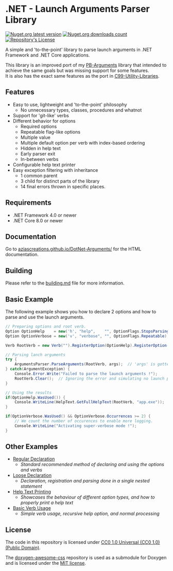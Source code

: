 # .NET - Launch Arguments Parser Library

[![Nuget.org latest version](https://img.shields.io/nuget/v/NibblePoker.Library.Arguments?label=Latest%20version)](https://www.nuget.org/packages/NibblePoker.Library.Arguments)
[![Nuget.org downloads count](https://img.shields.io/nuget/dt/NibblePoker.Library.Arguments?label=Downloads)](https://www.nuget.org/packages/NibblePoker.Library.Arguments)
[![Repository's License](https://img.shields.io/github/license/aziascreations/DotNet-Arguments)](https://github.com/aziascreations/DotNet-Arguments/blob/master/LICENSE)

A simple and 'to-the-point' library to parse launch arguments in .NET Framework and .NET Core applications.

This library is an improved port of my [PB-Arguments](https://github.com/aziascreations/PB-Arguments) library that
intended to achieve the same goals but was
missing support for some features.<br>
It is also has the exact same features as the port
in [C99-Utility-Libraries](https://github.com/aziascreations/C99-Utility-Libraries).


## Features
* Easy to use, lightweight and 'to-the-point' philosophy
    * No unnecessary types, classes, procedures and whatnot
* Support for 'git-like' verbs
* Different behavior for options
    * Required options
    * Repeatable flag-like options
    * Multiple value
    * Multiple default option per verb with index-based ordering
    * Hidden in help text
    * Early parser exit
    * In-between verbs
* Configurable help text printer
* Easy exception filtering with inheritance
    * 1 common parent
    * 3 child for distinct parts of the library
    * 14 final errors thrown in specific places.


## Requirements
* .NET Framework 4.0 or newer
* .NET Core 8.0 or newer


## Documentation
Go to [aziascreations.github.io/DotNet-Arguments/](https://aziascreations.github.io/DotNet-Arguments/) for the HTML
documentation.


## Building
Please refer to the [building.md](building.md) file for more information.


## Basic Example
The following example shows you how to declare 2 options and how to parse and use the launch arguments.

```csharp
// Preparing options and root verb.
Option OptionHelp    = new('h', "help",    "", OptionFlags.StopsParsing);
Option OptionVerbose = new('v', "verbose", "", OptionFlags.Repeatable);

Verb RootVerb = new Verb("").RegisterOption(OptionHelp).RegisterOption(OptionVerbose);

// Parsing lanch arguments
try {
    ArgumentsParser.ParseArguments(RootVerb, args);  // 'args' is gotten from Main().
} catch(ArgumentException) {
    Console.Error.Write("Failed to parse the launch arguments !");
    RootVerb.Clear();  // Ignoring the error and simulating no launch parameters.
}

// Using the results
if(OptionHelp.WasUsed()) {
    Console.WriteLine(HelpText.GetFullHelpText(RootVerb, "app.exe"));
}

if(OptionVerbose.WasUsed() && OptionVerbose.Occurrences >= 2) {
    // We count the number of occurences to enable more logging.
    Console.WriteLine("Activating super-verbose mode !");
}
```


## Other Examples
* [Regular Declaration](https://github.com/aziascreations/DotNet-Arguments/blob/master/NibblePoker.Library.Arguments.Examples/RegularDeclaration/RegularDeclaration.cs)
    * *Standard recommended method of declaring and using the options and verbs*
* [Loose Declaration](https://github.com/aziascreations/DotNet-Arguments/blob/master/NibblePoker.Library.Arguments.Examples/LooseDeclaration/LooseDeclaration.cs)
    * *Declaration, registration and parsing done in a single nested statement*
* [Help Text Printing](https://github.com/aziascreations/DotNet-Arguments/blob/master/NibblePoker.Library.Arguments.Examples/HelpTextPrinting/HelpTextPrinting.cs)
    * *Showcases the behaviour of different option types, and how to properly print a help text*
* [Basic Verb Usage](https://github.com/aziascreations/DotNet-Arguments/blob/master/NibblePoker.Library.Arguments.Examples/VerbBasics/VerbBasics.cs)
    * *Simple verb usage, recursive help option, and normal processing*


## License
The code in this repository is licensed under
[CC0 1.0 Universal (CC0 1.0) (Public Domain)](https://github.com/aziascreations/DotNet-Arguments/blob/master/LICENSE).

The [doxygen-awesome-css](https://github.com/jothepro/doxygen-awesome-css) repository is used as a
submodule for Doxygen and is licensed under
the [MIT license](https://github.com/jothepro/doxygen-awesome-css/blob/main/LICENSE).
